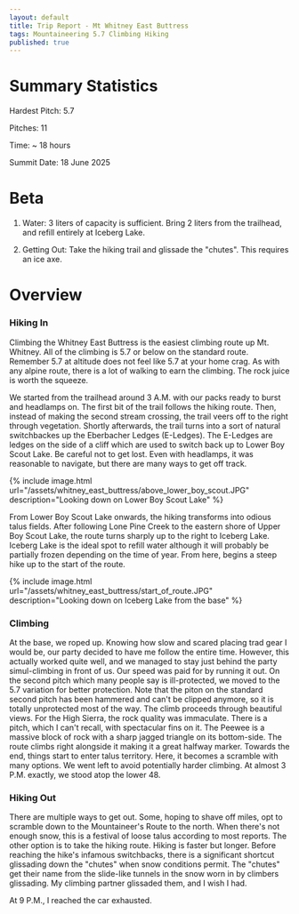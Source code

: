 ```yaml
---
layout: default
title: Trip Report - Mt Whitney East Buttress
tags: Mountaineering 5.7 Climbing Hiking
published: true
---
```


 
# Summary Statistics

Hardest Pitch: 5.7

Pitches: 11

Time: ~ 18 hours

Summit Date: 18 June 2025

# Beta

1. Water: 3 liters of capacity is sufficient. Bring 2 liters from the trailhead, and refill entirely at Iceberg Lake.

2. Getting Out: Take the hiking trail and glissade the "chutes". This requires an ice axe.

# Overview

### Hiking In

Climbing the Whitney East Buttress is the easiest climbing route up Mt. Whitney. All of the climbing is 5.7 or below on the standard route. Remember 5.7 at altitude does not feel like 5.7 at your home crag. As with any alpine route, there is a lot of walking to earn the climbing. The rock juice is worth the squeeze. 

We started from the trailhead around 3 A.M. with our packs ready to burst and headlamps on. The first bit of the trail follows the hiking route. Then, instead of making the second stream crossing, the trail veers off to the right through vegetation. Shortly afterwards, the trail turns into a sort of natural switchbackes up the Eberbacher Ledges (E-Ledges). The E-Ledges are ledges on the side of a cliff which are used to switch back up to Lower Boy Scout Lake. Be careful not to get lost. Even with headlamps, it was reasonable to navigate, but there are many ways to get off track. 

{% include image.html url="/assets/whitney_east_buttress/above_lower_boy_scout.JPG" description="Looking down on Lower Boy Scout Lake" %}

From Lower Boy Scout Lake onwards, the hiking transforms into odious talus fields. After following Lone Pine Creek to the eastern shore of Upper Boy Scout Lake, the route turns sharply up to the right to Iceberg Lake. Iceberg Lake is the ideal spot to refill water although it will probably be partially frozen depending on the time of year. From here, begins a steep hike up to the start of the route.

{% include image.html url="/assets/whitney_east_buttress/start_of_route.JPG" description="Looking down on Iceberg Lake from the base" %}

### Climbing

At the base, we roped up. Knowing how slow and scared placing trad gear I would be, our party decided to have me follow the entire time. However, this actually worked quite well, and we managed to stay just behind the party simul-climbing in front of us. Our speed was paid for by running it out. On the second pitch which many people say is ill-protected, we moved to the 5.7 variation for better protection. Note that the piton on the standard second pitch has been hammered and can't be clipped anymore, so it is totally unprotected most of the way. The climb proceeds through beautiful views. For the High Sierra, the rock quality was immaculate. There is a pitch, which I can't recall, with spectacular fins on it. The Peewee is a massive block of rock with a sharp jagged triangle on its bottom-side. The route climbs right alongside it making it a great halfway marker. Towards the end, things start to enter talus territory. Here, it becomes a scramble with many options. We went left to avoid potentially harder climbing. At almost 3 P.M. exactly, we stood atop the lower 48.

### Hiking Out

There are multiple ways to get out. Some, hoping to shave off miles, opt to scramble down to the Mountaineer's Route to the north. When there's not enough snow, this is a festival of loose talus according to most reports. The other option is to take the hiking route. Hiking is faster but longer. Before reaching the hike's infamous switchbacks, there is a significant shortcut glissading down the "chutes" when snow conditions permit. The "chutes" get their name from the slide-like tunnels in the snow worn in by climbers glissading. My climbing partner glissaded them, and I wish I had.

At 9 P.M., I reached the car exhausted. 



